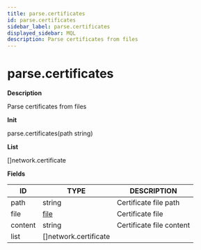 ```yaml
---
title: parse.certificates
id: parse.certificates
sidebar_label: parse.certificates
displayed_sidebar: MQL
description: Parse certificates from files
---
```


# parse.certificates

**Description**

Parse certificates from files

**Init**

parse.certificates(path string)

**List**

[]network.certificate

**Fields**

| ID      | TYPE                          | DESCRIPTION              |
| ------- | ----------------------------- | ------------------------ |
| path    | string                        | Certificate file path    |
| file    | [file](file.md)               | Certificate file         |
| content | string                        | Certificate file content |
| list    | &#91;&#93;network.certificate |                          |
